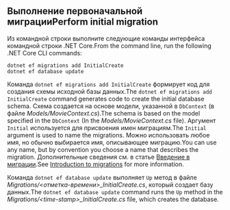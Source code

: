 <a name="cli"></a>
## <a name="perform-initial-migration"></a><span data-ttu-id="d1620-101">Выполнение первоначальной миграции</span><span class="sxs-lookup"><span data-stu-id="d1620-101">Perform initial migration</span></span>

<span data-ttu-id="d1620-102">Из командной строки выполните следующие команды интерфейса командной строки .NET Core.</span><span class="sxs-lookup"><span data-stu-id="d1620-102">From the command line, run the following .NET Core CLI commands:</span></span>

```console
dotnet ef migrations add InitialCreate
dotnet ef database update
```

<span data-ttu-id="d1620-103">Команда `dotnet ef migrations add InitialCreate` формирует код для создания схемы исходной базы данных.</span><span class="sxs-lookup"><span data-stu-id="d1620-103">The `dotnet ef migrations add InitialCreate` command generates code to create the initial database schema.</span></span> <span data-ttu-id="d1620-104">Схема создается на основе модели, указанной в `DbContext` (в файле *Models/MovieContext.cs*).</span><span class="sxs-lookup"><span data-stu-id="d1620-104">The schema is based on the model specified in the `DbContext` (In the *Models/MovieContext.cs* file).</span></span> <span data-ttu-id="d1620-105">Аргумент `Initial` используется для присвоения имен миграциям.</span><span class="sxs-lookup"><span data-stu-id="d1620-105">The `Initial` argument is used to name the migrations.</span></span> <span data-ttu-id="d1620-106">Можно использовать любое имя, но обычно выбирается имя, описывающее миграцию.</span><span class="sxs-lookup"><span data-stu-id="d1620-106">You can use any name, but by convention you choose a name that describes the migration.</span></span> <span data-ttu-id="d1620-107">Дополнительные сведения см. в статье [Введение в миграции](xref:data/ef-mvc/migrations#introduction-to-migrations).</span><span class="sxs-lookup"><span data-stu-id="d1620-107">See [Introduction to migrations](xref:data/ef-mvc/migrations#introduction-to-migrations) for more information.</span></span>

<span data-ttu-id="d1620-108">Команда `dotnet ef database update` выполняет `Up` метод в файле *Migrations/\<отметка-времени>_InitialCreate.cs*, который создает базу данных.</span><span class="sxs-lookup"><span data-stu-id="d1620-108">The `dotnet ef database update` command runs the `Up` method in the *Migrations/\<time-stamp>_InitialCreate.cs* file, which creates the database.</span></span>
